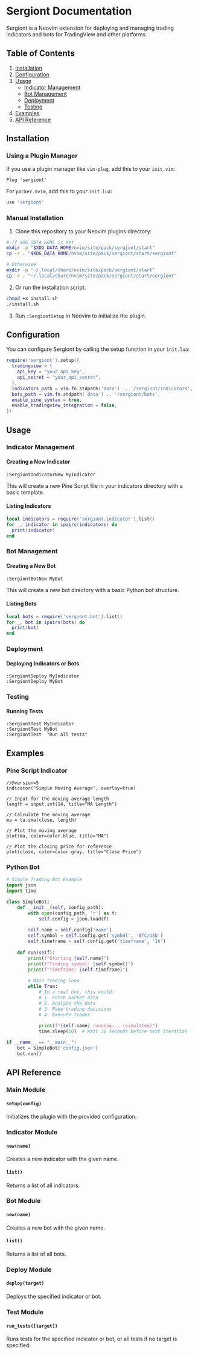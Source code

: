 # Sergiont Documentation

Sergiont is a Neovim extension for deploying and managing trading indicators and bots for TradingView and other platforms.

## Table of Contents

1. [Installation](#installation)
2. [Configuration](#configuration)
3. [Usage](#usage)
   - [Indicator Management](#indicator-management)
   - [Bot Management](#bot-management)
   - [Deployment](#deployment)
   - [Testing](#testing)
4. [Examples](#examples)
5. [API Reference](#api-reference)

## Installation

### Using a Plugin Manager

If you use a plugin manager like `vim-plug`, add this to your `init.vim`:

```vim
Plug 'sergiont'
```

For `packer.nvim`, add this to your `init.lua`:

```lua
use 'sergiont'
```

### Manual Installation

1. Clone this repository to your Neovim plugins directory:

```bash
# If XDG_DATA_HOME is set
mkdir -p "$XDG_DATA_HOME/nvim/site/pack/sergiont/start"
cp -r . "$XDG_DATA_HOME/nvim/site/pack/sergiont/start/sergiont"

# Otherwise
mkdir -p "~/.local/share/nvim/site/pack/sergiont/start"
cp -r . "~/.local/share/nvim/site/pack/sergiont/start/sergiont"
```

2. Or run the installation script:

```bash
chmod +x install.sh
./install.sh
```

3. Run `:SergiontSetup` in Neovim to initialize the plugin.

## Configuration

You can configure Sergiont by calling the setup function in your `init.lua`:

```lua
require('sergiont').setup({
  tradingview = {
    api_key = "your_api_key",
    api_secret = "your_api_secret",
  },
  indicators_path = vim.fn.stdpath('data') .. '/sergiont/indicators',
  bots_path = vim.fn.stdpath('data') .. '/sergiont/bots',
  enable_pine_syntax = true,
  enable_tradingview_integration = false,
})
```

## Usage

### Indicator Management

#### Creating a New Indicator

```vim
:SergiontIndicatorNew MyIndicator
```

This will create a new Pine Script file in your indicators directory with a basic template.

#### Listing Indicators

```lua
local indicators = require('sergiont.indicator').list()
for _, indicator in ipairs(indicators) do
  print(indicator)
end
```

### Bot Management

#### Creating a New Bot

```vim
:SergiontBotNew MyBot
```

This will create a new bot directory with a basic Python bot structure.

#### Listing Bots

```lua
local bots = require('sergiont.bot').list()
for _, bot in ipairs(bots) do
  print(bot)
end
```

### Deployment

#### Deploying Indicators or Bots

```vim
:SergiontDeploy MyIndicator
:SergiontDeploy MyBot
```

### Testing

#### Running Tests

```vim
:SergiontTest MyIndicator
:SergiontTest MyBot
:SergiontTest  "Run all tests"
```

## Examples

### Pine Script Indicator

```pinescript
//@version=5
indicator("Simple Moving Average", overlay=true)

// Input for the moving average length
length = input.int(14, title="MA Length")

// Calculate the moving average
ma = ta.sma(close, length)

// Plot the moving average
plot(ma, color=color.blue, title="MA")

// Plot the closing price for reference
plot(close, color=color.gray, title="Close Price")
```

### Python Bot

```python
# Simple Trading Bot Example
import json
import time

class SimpleBot:
    def __init__(self, config_path):
        with open(config_path, 'r') as f:
            self.config = json.load(f)
        
        self.name = self.config['name']
        self.symbol = self.config.get('symbol', 'BTC/USD')
        self.timeframe = self.config.get('timeframe', '1h')
        
    def run(self):
        print(f"Starting {self.name}")
        print(f"Trading symbol: {self.symbol}")
        print(f"Timeframe: {self.timeframe}")
        
        # Main trading loop
        while True:
            # In a real bot, this would:
            # 1. Fetch market data
            # 2. Analyze the data
            # 3. Make trading decisions
            # 4. Execute trades
            
            print(f"{self.name} running... (simulated)")
            time.sleep(10)  # Wait 10 seconds before next iteration

if __name__ == "__main__":
    bot = SimpleBot('config.json')
    bot.run()
```

## API Reference

### Main Module

#### `setup(config)`

Initializes the plugin with the provided configuration.

### Indicator Module

#### `new(name)`

Creates a new indicator with the given name.

#### `list()`

Returns a list of all indicators.

### Bot Module

#### `new(name)`

Creates a new bot with the given name.

#### `list()`

Returns a list of all bots.

### Deploy Module

#### `deploy(target)`

Deploys the specified indicator or bot.

### Test Module

#### `run_tests([target])`

Runs tests for the specified indicator or bot, or all tests if no target is specified.